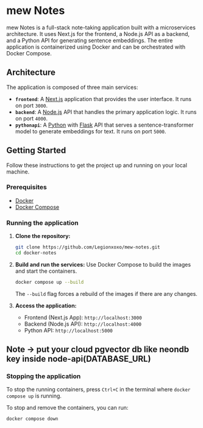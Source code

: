 # mew Notes

mew Notes is a full-stack note-taking application built with a microservices architecture. It uses Next.js for the frontend, a Node.js API as a backend, and a Python API for generating sentence embeddings. The entire application is containerized using Docker and can be orchestrated with Docker Compose.

## Architecture

The application is composed of three main services:

-   **`frontend`**: A [Next.js](https://nextjs.org/) application that provides the user interface. It runs on port `3000`.
-   **`backend`**: A [Node.js](https://nodejs.org/) API that handles the primary application logic. It runs on port `4000`.
-   **`pythonapi`**: A [Python](https://www.python.org/) with [Flask](https://flask.palletsprojects.com/) API that serves a sentence-transformer model to generate embeddings for text. It runs on port `5000`.

## Getting Started

Follow these instructions to get the project up and running on your local machine.

### Prerequisites

-   [Docker](https://www.docker.com/get-started)
-   [Docker Compose](https://docs.docker.com/compose/install/)

### Running the application

1.  **Clone the repository:**

    ```bash
    git clone https://github.com/Legionxoxo/mew-notes.git
    cd docker-notes
    ```

2.  **Build and run the services:**
    Use Docker Compose to build the images and start the containers.

    ```bash
    docker compose up --build
    ```

    The `--build` flag forces a rebuild of the images if there are any changes.

3.  **Access the application:**
    -   Frontend (Next.js App): `http://localhost:3000`
    -   Backend (Node.js API): `http://localhost:4000`
    -   Python API: `http://localhost:5000`

## Note -> put your cloud pgvector db like neondb key inside node-api(DATABASE_URL)

### Stopping the application

To stop the running containers, press `Ctrl+C` in the terminal where `docker compose up` is running.

To stop and remove the containers, you can run:

```bash
docker compose down
```
